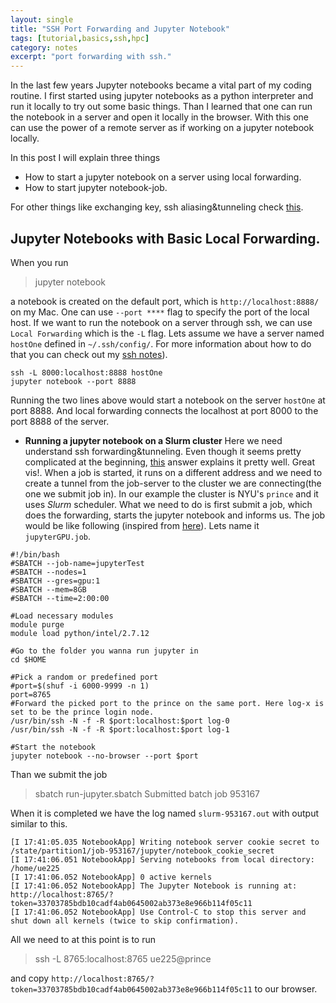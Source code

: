 ```yaml
---
layout: single
title: "SSH Port Forwarding and Jupyter Notebook"
tags: [tutorial,basics,ssh,hpc]
category: notes
excerpt: "port forwarding with ssh."
---
```

In the last few years Jupyter notebooks became a vital part of my coding routine. I first started using jupyter notebooks as a python interpreter and run it locally to try out some basic things. Than I learned that one can run the notebook in a server and open it locally in the browser. With this one can use the power of a remote server as if working on a jupyter notebook locally. 

In this post I will explain three things
- How to start a jupyter notebook on a server using local forwarding.
- How to start jupyter notebook-job.

For other things like exchanging key, ssh aliasing&tunneling check [this](https://evcu.github.io/notes/ssh-setup-notes/). 
## Jupyter Notebooks with Basic Local Forwarding.
When you run 
> jupyter notebook

a notebook is created on the default port, which is `http://localhost:8888/` on my Mac. One can use `--port ****` flag to specify the port of the local host. If we want to run the notebook on a server through ssh, we can use `Local Forwarding` which is the `-L` flag. Lets assume we have a server named  `hostOne` defined in `~/.ssh/config/`. For more information about how to do that you can check out my [ssh notes](https://evcu.github.io/notes/ssh-setup-notes/)).

```
ssh -L 8000:localhost:8888 hostOne
jupyter notebook --port 8888
```

Running the two lines above would start a notebook on the server `hostOne` at port 8888. And local forwarding connects the localhost at port 8000 to the port 8888 of the server. 

- __Running a jupyter notebook on a Slurm cluster__
Here we need understand ssh forwarding&tunneling. Even though it seems pretty complicated at the beginning, [this](https://unix.stackexchange.com/a/118650) answer explains it pretty well. Great vis!. When a job is started, it runs on a different address and we need to create a tunnel from the job-server to the  cluster we are connecting(the one we submit job in). In our example the cluster is NYU's `prince` and it uses _Slurm_ scheduler. What we need to do is first submit a job, which does the forwarding, starts the jupyter notebook and informs us. The job would be like following (inspired from [here](https://wikis.nyu.edu/display/NYUHPC/Running+Jupyter+on+Prince)). Lets name it `jupyterGPU.job`.
```
#!/bin/bash
#SBATCH --job-name=jupyterTest
#SBATCH --nodes=1
#SBATCH --gres=gpu:1
#SBATCH --mem=8GB
#SBATCH --time=2:00:00

#Load necessary modules
module purge
module load python/intel/2.7.12

#Go to the folder you wanna run jupyter in
cd $HOME

#Pick a random or predefined port
#port=$(shuf -i 6000-9999 -n 1)
port=8765
#Forward the picked port to the prince on the same port. Here log-x is set to be the prince login node.
/usr/bin/ssh -N -f -R $port:localhost:$port log-0
/usr/bin/ssh -N -f -R $port:localhost:$port log-1

#Start the notebook
jupyter notebook --no-browser --port $port
```

Than we submit the job

> sbatch run-jupyter.sbatch
Submitted batch job 953167

When it is completed we have the log named `slurm-953167.out` with output similar to this.
```
[I 17:41:05.035 NotebookApp] Writing notebook server cookie secret to /state/partition1/job-953167/jupyter/notebook_cookie_secret
[I 17:41:06.051 NotebookApp] Serving notebooks from local directory: /home/ue225
[I 17:41:06.052 NotebookApp] 0 active kernels 
[I 17:41:06.052 NotebookApp] The Jupyter Notebook is running at: http://localhost:8765/?token=33703785bdb10cadf4ab0645002ab373e8e966b114f05c11
[I 17:41:06.052 NotebookApp] Use Control-C to stop this server and shut down all kernels (twice to skip confirmation).
```
All we need to at this point is to run 
> ssh -L 8765:localhost:8765 ue225@prince

and copy `http://localhost:8765/?token=33703785bdb10cadf4ab0645002ab373e8e966b114f05c11` to our browser. 
